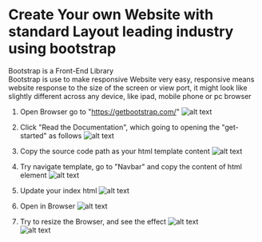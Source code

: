 # Create Your own Website with standard Layout leading industry using bootstrap

Bootstrap is a Front-End Library   
Bootstrap is use to make responsive Website very easy,
responsive means website response to the size of the screen or view port,
it might look like slightly different across any device, like ipad, mobile phone or pc browser

1. Open Browser go to "https://getbootstrap.com/"
![alt text](https://github.com/distareza/GettingStartedWithBootStrap/blob/main/resources/open_url_bootstrap.png?raw=true)  

2. Click "Read the Documentation", which going to opening the "get-started" as follows
![alt text](https://github.com/distareza/GettingStartedWithBootStrap/blob/main/resources/get_started.png?raw=true)  

3. Copy the source code path as your html template content
![alt text](https://github.com/distareza/GettingStartedWithBootStrap/blob/main/resources/copy_boiler_plate_of_index_html.png?raw=true)  

4. Try navigate template, go to "Navbar" and copy the content of html element
![alt text](https://github.com/distareza/GettingStartedWithBootStrap/blob/main/resources/copy_navigate_element.png?raw=true)  

5. Update your index html
![alt text](https://github.com/distareza/GettingStartedWithBootStrap/blob/main/resources/your_index_html.png?raw=true)  

6. Open in Browser
![alt text](https://github.com/distareza/GettingStartedWithBootStrap/blob/main/resources/index_html.png?raw=true)  

7. Try to resize the Browser, and see the effect
![alt text](https://github.com/distareza/GettingStartedWithBootStrap/blob/main/resources/index_html_small_01.png?raw=true)  
![alt text](https://github.com/distareza/GettingStartedWithBootStrap/blob/main/resources/index_html_small_02.png?raw=true)  

